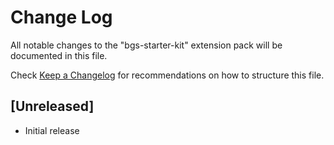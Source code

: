# Change Log
All notable changes to the "bgs-starter-kit" extension pack will be documented in this file.

Check [Keep a Changelog](http://keepachangelog.com/) for recommendations on how to structure this file.

## [Unreleased]
- Initial release
